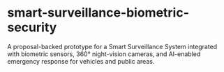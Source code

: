 # smart-surveillance-biometric-security
A proposal-backed prototype for a Smart Surveillance System integrated with biometric sensors, 360° night-vision cameras, and AI-enabled emergency response for vehicles and public areas.
